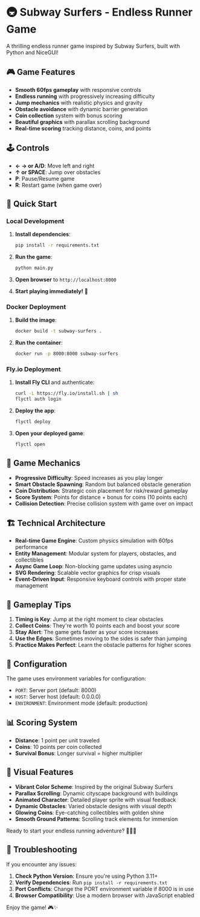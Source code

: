 # 🚇 Subway Surfers - Endless Runner Game

A thrilling endless runner game inspired by Subway Surfers, built with Python and NiceGUI!

## 🎮 Game Features

- **Smooth 60fps gameplay** with responsive controls
- **Endless running** with progressively increasing difficulty
- **Jump mechanics** with realistic physics and gravity
- **Obstacle avoidance** with dynamic barrier generation
- **Coin collection** system with bonus scoring
- **Beautiful graphics** with parallax scrolling background
- **Real-time scoring** tracking distance, coins, and points

## 🕹️ Controls

- **← → or A/D**: Move left and right
- **↑ or SPACE**: Jump over obstacles
- **P**: Pause/Resume game
- **R**: Restart game (when game over)

## 🚀 Quick Start

### Local Development

1. **Install dependencies**:
   ```bash
   pip install -r requirements.txt
   ```

2. **Run the game**:
   ```bash
   python main.py
   ```

3. **Open browser** to `http://localhost:8000`

4. **Start playing immediately!** 🎯

### Docker Deployment

1. **Build the image**:
   ```bash
   docker build -t subway-surfers .
   ```

2. **Run the container**:
   ```bash
   docker run -p 8000:8000 subway-surfers
   ```

### Fly.io Deployment

1. **Install Fly CLI** and authenticate:
   ```bash
   curl -L https://fly.io/install.sh | sh
   flyctl auth login
   ```

2. **Deploy the app**:
   ```bash
   flyctl deploy
   ```

3. **Open your deployed game**:
   ```bash
   flyctl open
   ```

## 🎨 Game Mechanics

- **Progressive Difficulty**: Speed increases as you play longer
- **Smart Obstacle Spawning**: Random but balanced obstacle generation
- **Coin Distribution**: Strategic coin placement for risk/reward gameplay
- **Score System**: Points for distance + bonus for coins (10 points each)
- **Collision Detection**: Precise collision system with game over on impact

## 🏗️ Technical Architecture

- **Real-time Game Engine**: Custom physics simulation with 60fps performance
- **Entity Management**: Modular system for players, obstacles, and collectibles
- **Async Game Loop**: Non-blocking game updates using asyncio
- **SVG Rendering**: Scalable vector graphics for crisp visuals
- **Event-Driven Input**: Responsive keyboard controls with proper state management

## 🎯 Gameplay Tips

1. **Timing is Key**: Jump at the right moment to clear obstacles
2. **Collect Coins**: They're worth 10 points each and boost your score
3. **Stay Alert**: The game gets faster as your score increases
4. **Use the Edges**: Sometimes moving to the sides is safer than jumping
5. **Practice Makes Perfect**: Learn the obstacle patterns for higher scores

## 🔧 Configuration

The game uses environment variables for configuration:

- `PORT`: Server port (default: 8000)
- `HOST`: Server host (default: 0.0.0.0)
- `ENVIRONMENT`: Environment mode (default: production)

## 📊 Scoring System

- **Distance**: 1 point per unit traveled
- **Coins**: 10 points per coin collected
- **Survival Bonus**: Longer survival = higher multiplier

## 🎪 Visual Features

- **Vibrant Color Scheme**: Inspired by the original Subway Surfers
- **Parallax Scrolling**: Dynamic cityscape background with buildings
- **Animated Character**: Detailed player sprite with visual feedback
- **Dynamic Obstacles**: Varied obstacle designs with visual depth
- **Glowing Coins**: Eye-catching collectibles with golden shine
- **Smooth Ground Patterns**: Scrolling track elements for immersion

Ready to start your endless running adventure? 🏃‍♂️💨

## 🐛 Troubleshooting

If you encounter any issues:

1. **Check Python Version**: Ensure you're using Python 3.11+
2. **Verify Dependencies**: Run `pip install -r requirements.txt`
3. **Port Conflicts**: Change the PORT environment variable if 8000 is in use
4. **Browser Compatibility**: Use a modern browser with JavaScript enabled

Enjoy the game! 🎮✨